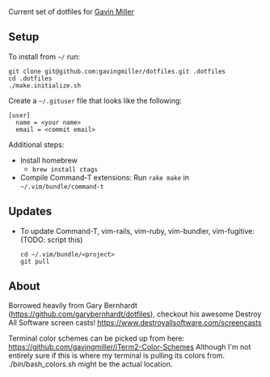 Current set of dotfiles for [Gavin Miller](http://gavinmiller.io)

## Setup

To install from `~/` run:

```
git clone git@github.com:gavingmiller/dotfiles.git .dotfiles
cd .dotfiles
./make.initialize.sh
```

Create a `~/.gituser` file that looks like the following:

```
[user]
  name = <your name>
  email = <commit email>
```


Additional steps:

- Install homebrew
  - `brew install ctags`
- Compile Command-T extensions: Run `rake make` in `~/.vim/bundle/command-t`

## Updates

- To update Command-T, vim-rails, vim-ruby, vim-bundler, vim-fugitive: (TODO: script this)

  ```
  cd ~/.vim/bundle/<project>
  git pull
  ```

## About

Borrowed heavily from Gary Bernhardt (https://github.com/garybernhardt/dotfiles),
checkout his awesome Destroy All Software screen casts!
  https://www.destroyallsoftware.com/screencasts

Terminal color schemes can be picked up from here:
https://github.com/gavingmiller/iTerm2-Color-Schemes
Although I'm not entirely sure if this is where my terminal is pulling its
colors from. ./bin/bash\_colors.sh might be the actual location.
